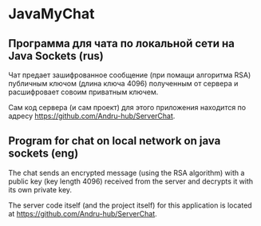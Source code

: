 # JavaMyChat #
## Программа для чата по локальной сети на Java Sockets (rus) ##
Чат предает зашифрованное сообщение (при помащи алгоритма RSA) публичным ключом (длина ключа 4096) полученным от сервера и расшифровает совоим приватным ключем.

Сам код сервера (и сам проект) для этого приложения находится по адресу https://github.com/Andru-hub/ServerChat.


## Program for chat on local network on java sockets (eng) ##
The chat sends an encrypted message (using the RSA algorithm) with a public key (key length 4096) received from the server and decrypts it with its own private key.

The server code itself (and the project itself) for this application is located at https://github.com/Andru-hub/ServerChat.

